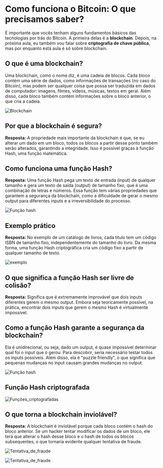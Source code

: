 # Como funciona o Bitcoin: O que precisamos saber?

É importante que vocês tenham alguns fundamentos básicos das tecnologias por trás do Bitcoin. A primeira delas é a **blockchain**. Depois, na próxima aula, eu também vou falar sobre **criptografia de chave pública**, mas por enquanto esta aula é só sobre blockchain.

## O que é uma blockchain?

Uma blockchain, como o nome diz, é uma cadeia de blocos. Cada bloco contém uma série de dados, como informações de transações (no caso do Bitcoin), mas podem ser qualquer coisa que possa ser traduzida em dados de computador: imagens, filmes, vídeos, músicas, textos em geral. Além disso, cada bloco também contém informações sobre o bloco anterior, o que cria a cadeia.

![Blockchain](material/blockchain_basica.png)

## Por que a blockchain é segura?

**Resposta:** A propriedade mais importante da blockchain é que, se eu alterar um dado em um bloco, todos os blocos a partir desse ponto também serão alterados, garantindo a integridade. Isso é possível graças à função Hash, uma função matemática.

## Como funciona uma função Hash?

**Resposta:** Uma função Hash pega um texto de entrada (input) de qualquer tamanho e gera um texto de saída (output) de tamanho fixo, que é uma combinação de letras e números. Essa função tem várias propriedades que garantem a segurança da blockchain, como a dificuldade de gerar o mesmo output para diferentes inputs e a irreversibilidade do processo.

![Função hash](material/Hash.png)

## Exemplo prático

**Resposta:** No exemplo de um catálogo de livros, cada título tem um código ISBN de tamanho fixo, independentemente do tamanho do livro. Da mesma forma, uma função Hash criptográfica cria um código fixo a partir de qualquer tamanho de texto.

![exemplo](material/hash2.png)

## O que significa a função Hash ser livre de colisão?

**Resposta:** Significa que é extremamente improvável que dois inputs diferentes gerem o mesmo output. Embora seja teoricamente possível, na prática, encontrar dois inputs que gerem o mesmo Hash é virtualmente impossível.

## Como a função Hash garante a segurança da blockchain?

Ela é unidirecional, ou seja, dado um output, é quase impossível determinar qual foi o input que o gerou. Para descobrir, seria necessário testar todos os inputs possíveis. Além disso, ela é "puzzle friendly", o que significa que pequenas mudanças no input causam grandes mudanças no output.

![Função hash](material/hash3.png)

## Função Hash criptografada

![Funções_criptografadas](material/criptografadas.png)

## O que torna a blockchain inviolável?

**Resposta:** A blockchain é inviolável porque cada bloco contém o hash do bloco anterior. Se um hacker tentar modificar os dados de um bloco, ele terá que alterar o hash desse bloco e o hash de todos os blocos subsequentes, o que tornaria evidente qualquer tentativa de fraude.

![Tentativa_de_fraude](material/fraude.png)

![Tentativa_de_fraude](material/fraude2.png)


